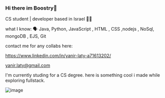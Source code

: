 ### Hi there im Boostry👋
CS student | developer based in Israel 👨‍💻

what I know:  🗣 Java, Python, JavaScript , HTML , CSS ,nodejs , NoSql, mongoDB , EJS, Git

contact me for any collabs here:

https://www.linkedin.com/in/yanir-laty-a71613202/

yanir.laty@gmail.com

I'm currently studing for a CS degree.
here is something cool i made while exploring fullstack.

![image](https://user-images.githubusercontent.com/100792995/172630122-a8c18a82-1b00-4c5b-a08e-e73891165f3a.png)

<!--
**Boostry123/Boostry123** is a ✨ _special_ ✨ repository because its `README.md` (this file) appears on your GitHub profile.

Here are some ideas to get you started:

- 🔭 I’m currently working on ...
- 🌱 I’m currently learning ...
- 👯 I’m looking to collaborate on ...
- 🤔 I’m looking for help with ...
- 💬 Ask me about ...
- 📫 How to reach me: ...
- 😄 Pronouns: ...
- ⚡ Fun fact: ...
-->

